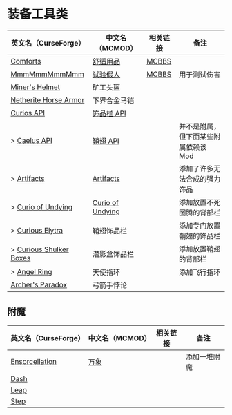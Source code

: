 # 装备工具类

| 英文名（CurseForge）                                                                            | 中文名（MCMOD）                                          | 相关链接                                              | 备注                                 |
| ----------------------------------------------------------------------------------------------- | -------------------------------------------------------- | ----------------------------------------------------- | ------------------------------------ |
| [Comforts](https://www.curseforge.com/minecraft/mc-mods/comforts)                               | [舒适用品](https://www.mcmod.cn/class/2107.html)         | [MCBBS](https://www.mcbbs.net/thread-781567-1-1.html) |                                      |
| [MmmMmmMmmMmm](https://www.curseforge.com/minecraft/mc-mods/mmmmmmmmmmmm)                       | [试验假人](https://www.mcmod.cn/class/1139.html)         | [MCBBS](https://www.mcbbs.net/thread-708291-1-1.html) | 用于测试伤害                         |
| [Miner's Helmet](https://www.curseforge.com/minecraft/mc-mods/miners-helmet)                    | 矿工头盔                                                 |                                                       |                                      |
| [Netherite Horse Armor](https://www.curseforge.com/minecraft/mc-mods/netherite-horse-armor-mod) | 下界合金马铠                                             |                                                       |                                      |
| [Curios API](https://www.curseforge.com/minecraft/mc-mods/curios)                               | [饰品栏 API](https://www.mcmod.cn/class/2029.html)       |                                                       |                                      |
| > [Caelus API](https://www.curseforge.com/minecraft/mc-mods/caelus)                             | [鞘翅 API](https://www.mcmod.cn/class/2458.html)         |                                                       | 并不是附属，但下面某些附属依赖该 Mod |
| > [Artifacts](https://www.curseforge.com/minecraft/mc-mods/artifacts)                           | [Artifacts](https://www.mcmod.cn/class/2821.html)        |                                                       | 添加了许多无法合成的强力饰品         |
| > [Curio of Undying](https://www.curseforge.com/minecraft/mc-mods/curio-of-undying)             | [Curio of Undying](https://www.mcmod.cn/class/2236.html) |                                                       | 添加放置不死图腾的背部栏             |
| > [Curious Elytra](https://www.curseforge.com/minecraft/mc-mods/curious-elytra)                 | 鞘翅饰品栏                                               |                                                       | 添加专门放置鞘翅的饰品栏             |
| > [Curious Shulker Boxes](https://www.curseforge.com/minecraft/mc-mods/curious-shulker-boxes)   | 潜影盒饰品栏                                             |                                                       | 添加放置鞘翅的背部栏                 |
| > [Angel Ring](https://www.curseforge.com/minecraft/mc-mods/angel-ring)                         | 天使指环                                                 |                                                       | 添加飞行指环                         |
| [Archer's Paradox](https://www.curseforge.com/minecraft/mc-mods/archers-paradox)                | 弓箭手悖论                                               |                                                       |                                      |

## 附魔

| 英文名（CurseForge）                                                          | 中文名（MCMOD）                              | 相关链接 | 备注         |
| ----------------------------------------------------------------------------- | -------------------------------------------- | -------- | ------------ |
| [Ensorcellation](https://www.curseforge.com/minecraft/mc-mods/ensorcellation) | [万象](https://www.mcmod.cn/class/2025.html) |          | 添加一堆附魔 |
| [Dash](https://www.curseforge.com/minecraft/mc-mods/dash)                     |                                              |          |              |
| [Leap](https://www.curseforge.com/minecraft/mc-mods/leap)                     |                                              |          |              |
| [Step](https://www.curseforge.com/minecraft/mc-mods/step)                     |                                              |          |              |
